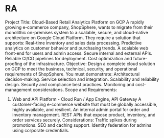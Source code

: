 # RA
Project Title: Cloud-Based Retail Analytics Platform on GCP
A rapidly growing e-commerce company, ShopSphere, wants to migrate from their monolithic on-premises system to a scalable, secure, and cloud-native architecture on Google Cloud Platform. They require a solution that supports:
Real-time inventory and sales data processing.
Predictive analytics on customer behavior and purchasing trends.
A scalable web front-end for users and admin access.
Secure internal and external APIs.
Reliable CI/CD pipelines for deployment.
Cost optimization and future-proofing of the infrastructure.
Objective:
Design a complete cloud solution on GCP to meet the business, technical, security, and operational requirements of ShopSphere. You must demonstrate:
Architectural decision-making.
Service selection and integration.
Scalability and reliability design.
Security and compliance best practices.
Monitoring and cost-management considerations.
Scope and Requirements:
1. Web and API Platform - Cloud Run / App Engine, API Gateway
A customer-facing e-commerce website that must be globally accessible, highly available, and resilient.
An internal admin portal for order and inventory management.
REST APIs that expose product, inventory, and order services securely.
Considerations:
Traffic spikes during promotions.
SEO and caching support.
Identity federation for admins using corporate credentials.